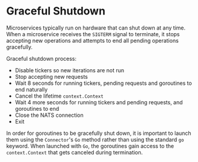 # Graceful Shutdown

Microservices typically run on hardware that can shut down at any time. When a microservice receives the `SIGTERM` signal to terminate, it stops accepting new operations and attempts to end all pending operations gracefully.

Graceful shutdown process:
* Disable tickers so new iterations are not run
* Stop accepting new requests
* Wait 8 seconds for running tickers, pending requests and goroutines to end naturally
* Cancel the lifetime `context.Context`
* Wait 4 more seconds for running tickers and pending requests, and goroutines to end
* Close the NATS connection
* Exit

In order for goroutines to be gracefully shut down, it is important to launch them using the `Connector`'s `Go` method rather than using the standard `go` keyword. When launched with `Go`, the goroutines gain access to the `context.Context` that gets canceled during termination.
